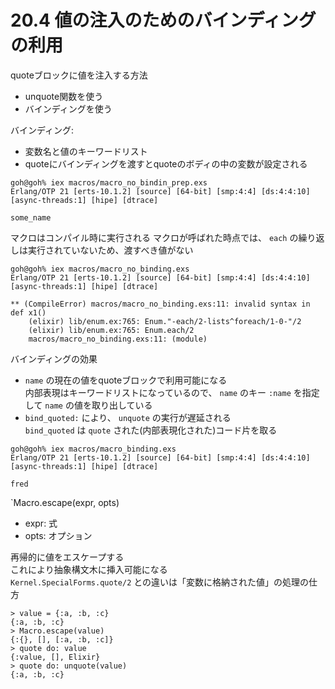# 20.4 値の注入のためのバインディングの利用

quoteブロックに値を注入する方法
- unquote関数を使う
- バインディングを使う

バインディング:
- 変数名と値のキーワードリスト
- quoteにバインディングを渡すとquoteのボディの中の変数が設定される

```
goh@goh% iex macros/macro_no_bindin_prep.exs
Erlang/OTP 21 [erts-10.1.2] [source] [64-bit] [smp:4:4] [ds:4:4:10] [async-threads:1] [hipe] [dtrace]

some_name
```

マクロはコンパイル時に実行される
マクロが呼ばれた時点では、 `each` の繰り返しは実行されていないため、渡すべき値がない

```
goh@goh% iex macros/macro_no_binding.exs
Erlang/OTP 21 [erts-10.1.2] [source] [64-bit] [smp:4:4] [ds:4:4:10] [async-threads:1] [hipe] [dtrace]

** (CompileError) macros/macro_no_binding.exs:11: invalid syntax in def x1()
    (elixir) lib/enum.ex:765: Enum."-each/2-lists^foreach/1-0-"/2
    (elixir) lib/enum.ex:765: Enum.each/2
    macros/macro_no_binding.exs:11: (module)
```

バインディングの効果
- `name` の現在の値をquoteブロックで利用可能になる  
    内部表現はキーワードリストになっているので、 `name` のキー `:name` を指定して `name` の値を取り出している
- `bind_quoted:` により、 `unquote` の実行が遅延される  
    `bind_quoted` は `quote` された(内部表現化された)コード片を取る

```
goh@goh% iex macros/macro_binding.exs
Erlang/OTP 21 [erts-10.1.2] [source] [64-bit] [smp:4:4] [ds:4:4:10] [async-threads:1] [hipe] [dtrace]

fred
```

`Macro.escape(expr, opts)
- expr: 式
- opts: オプション

再帰的に値をエスケープする  
これにより抽象構文木に挿入可能になる  
`Kernel.SpecialForms.quote/2` との違いは「変数に格納された値」の処理の仕方

```
> value = {:a, :b, :c}
{:a, :b, :c}
> Macro.escape(value)
{:{}, [], [:a, :b, :c]}
> quote do: value
{:value, [], Elixir}
> quote do: unquote(value)
{:a, :b, :c}
```

